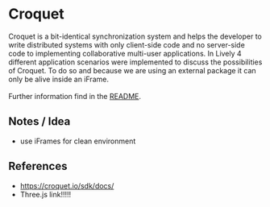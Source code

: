 # Croquet

Croquet is a bit-identical synchronization system and helps the developer to write distributed systems with only client-side code and no server-side code to implementing collaborative multi-user applications. In Lively 4 different application scenarios were implemented to discuss the possibilities of Croquet. To do so and because we are using an external package it can only be alive inside an iFrame. <br>
<br>
Further information find in the [README](./README.md).

<script>
  <a click={() => window.open("https://lively-kernel.org/lively4/swd21-croquet/start.html")}>dev repository</a>
</script>

## Notes / Idea

- use iFrames for clean environment



## References

- <https://croquet.io/sdk/docs/>
- Three.js link!!!!!